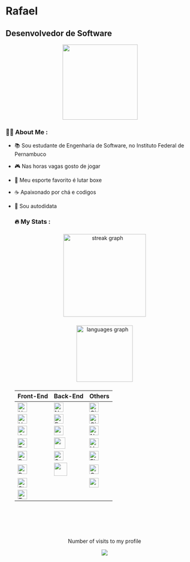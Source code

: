 # Rafael
## Desenvolvedor de Software

<div id="header" align="center">
  <img src="https://media.giphy.com/media/jdPMeyv9rn0hZHh8n9/giphy.gif" width="200"/>
</div>

### 👩‍💻 About Me :
- 📚 Sou estudante de Engenharia de Software, no Instituto Federal de Pernambuco
- 🎮 Nas horas vagas gosto de jogar
- 🥊 Meu esporte favorito é lutar boxe
- ☕ Apaixonado por chá e codigos
- 📖 Sou autodidata



  ###
  
  <h3 align="left">🔥   My Stats :</h3>
  
  ###
  
  <div align="center">
    <img src="https://streak-stats.demolab.com?user=Rafazg&locale=en&mode=daily&theme=dark&hide_border=false&border_radius=5&order=3" height="220" alt="streak graph"  />
  </div>
  
  ###
  
  <div align="center">
    <img src="https://github-readme-stats.vercel.app/api/top-langs?username=Rafazg&locale=en&hide_title=false&layout=compact&card_width=320&langs_count=5&theme=dracula&hide_border=false&order=2" height="150" alt="languages graph"  />
  </div>
  
  ###
  
  
  
  <div align="center" dir="auto">
  
     
  <table>
  <thead>
  <tr>
  <th>Front-End</th>
  <th>Back-End</th>
  <th>Others</th>
  </tr>
  </thead>
  <tbody>
  <tr>
  <td><a target="_blank" rel="noopener noreferrer nofollow" href="https://camo.githubusercontent.com/3d40cb2db7ec7ab11eba4a2c48287088798254ba01deee1a9d45e3903e84dfdc/68747470733a2f2f63646e2d69636f6e732d706e672e666c617469636f6e2e636f6d2f3531322f3733322f3733323231322e706e67"><img src="https://camo.githubusercontent.com/3d40cb2db7ec7ab11eba4a2c48287088798254ba01deee1a9d45e3903e84dfdc/68747470733a2f2f63646e2d69636f6e732d706e672e666c617469636f6e2e636f6d2f3531322f3733322f3733323231322e706e67" width="25" height="25" alt="HTML" data-canonical-src="https://cdn-icons-png.flaticon.com/512/732/732212.png" style="max-width: 100%;"></a></td>
  <td><a target="_blank" rel="noopener noreferrer nofollow" href="https://camo.githubusercontent.com/49e36ee8528c61c5fdb4904737506ca69e215df6470fb08909cf8290cfda8b6d/68747470733a2f2f7374617469632d30302e69636f6e6475636b2e636f6d2f6173736574732e30302f6e6f64652d6a732d69636f6e2d343534783531322d6e7a746f667831372e706e67"><img src="https://camo.githubusercontent.com/49e36ee8528c61c5fdb4904737506ca69e215df6470fb08909cf8290cfda8b6d/68747470733a2f2f7374617469632d30302e69636f6e6475636b2e636f6d2f6173736574732e30302f6e6f64652d6a732d69636f6e2d343534783531322d6e7a746f667831372e706e67" width="25" height="25" alt="Node" data-canonical-src="https://static-00.iconduck.com/assets.00/node-js-icon-454x512-nztofx17.png" style="max-width: 100%;"></a></td>
  <td><a target="_blank" rel="noopener noreferrer nofollow" href="https://camo.githubusercontent.com/b8ee9fd2e9b26a7265ece6dbc6f5c7449928b84f45a08fe5852d6a8dfd915fb3/68747470733a2f2f6769742d73636d2e636f6d2f696d616765732f6c6f676f732f646f776e6c6f6164732f4769742d49636f6e2d31373838432e706e67"><img src="https://camo.githubusercontent.com/b8ee9fd2e9b26a7265ece6dbc6f5c7449928b84f45a08fe5852d6a8dfd915fb3/68747470733a2f2f6769742d73636d2e636f6d2f696d616765732f6c6f676f732f646f776e6c6f6164732f4769742d49636f6e2d31373838432e706e67" width="25" height="25" alt="Git" data-canonical-src="https://git-scm.com/images/logos/downloads/Git-Icon-1788C.png" style="max-width: 100%;"></a></td>
  </tr>
  <tr>
  <td><a target="_blank" rel="noopener noreferrer nofollow" href="https://camo.githubusercontent.com/809a763f1c8f3497709ff0a974bfe7dd11be4dd7a29085645f8e98fbaa4a26e4/68747470733a2f2f63646e2d69636f6e732d706e672e666c617469636f6e2e636f6d2f3531322f3733322f3733323139302e706e67"><img src="https://camo.githubusercontent.com/809a763f1c8f3497709ff0a974bfe7dd11be4dd7a29085645f8e98fbaa4a26e4/68747470733a2f2f63646e2d69636f6e732d706e672e666c617469636f6e2e636f6d2f3531322f3733322f3733323139302e706e67" width="25" height="25" alt="HTML" data-canonical-src="https://cdn-icons-png.flaticon.com/512/732/732190.png" style="max-width: 100%;"></a></td>
  <td><a target="_blank" rel="noopener noreferrer nofollow" href="https://camo.githubusercontent.com/9270fc40ed052b4158b76122cc9984c9c9670b717577d3e89497629fc25782e7/68747470733a2f2f75706c6f61642e77696b696d656469612e6f72672f77696b6970656469612f636f6d6d6f6e732f7468756d622f382f38382f5374617475735f6975636e5f45585f69636f6e2e7376672f34383070782d5374617475735f6975636e5f45585f69636f6e2e7376672e706e67"><img src="https://camo.githubusercontent.com/9270fc40ed052b4158b76122cc9984c9c9670b717577d3e89497629fc25782e7/68747470733a2f2f75706c6f61642e77696b696d656469612e6f72672f77696b6970656469612f636f6d6d6f6e732f7468756d622f382f38382f5374617475735f6975636e5f45585f69636f6e2e7376672f34383070782d5374617475735f6975636e5f45585f69636f6e2e7376672e706e67" width="25" height="25" alt="Express" data-canonical-src="https://upload.wikimedia.org/wikipedia/commons/thumb/8/88/Status_iucn_EX_icon.svg/480px-Status_iucn_EX_icon.svg.png" style="max-width: 100%;"></a></td>
  <td><a target="_blank" rel="noopener noreferrer nofollow" href="https://camo.githubusercontent.com/c14cf430e20a4a50d0155971d94d934b00eb3f756d7a853c609b6f04a832e194/68747470733a2f2f7777772e6e696365706e672e636f6d2f706e672f66756c6c2f35322d3532303533355f667265652d66696c65732d6769746875622d6769746875622d69636f6e2d706e672d77686974652e706e67"><img src="https://camo.githubusercontent.com/c14cf430e20a4a50d0155971d94d934b00eb3f756d7a853c609b6f04a832e194/68747470733a2f2f7777772e6e696365706e672e636f6d2f706e672f66756c6c2f35322d3532303533355f667265652d66696c65732d6769746875622d6769746875622d69636f6e2d706e672d77686974652e706e67" width="25" height="25" alt="Github" data-canonical-src="https://www.nicepng.com/png/full/52-520535_free-files-github-github-icon-png-white.png" style="max-width: 100%;"></a></td>
  </tr>
  <tr>
  <td><a target="_blank" rel="noopener noreferrer nofollow" href="https://camo.githubusercontent.com/899faceac4ba793d1b47c461a572a228f852b16827a75a3c1744db1502d2b4ce/68747470733a2f2f63646e2d69636f6e732d706e672e666c617469636f6e2e636f6d2f3531322f353936382f353936383239322e706e67"><img src="https://camo.githubusercontent.com/899faceac4ba793d1b47c461a572a228f852b16827a75a3c1744db1502d2b4ce/68747470733a2f2f63646e2d69636f6e732d706e672e666c617469636f6e2e636f6d2f3531322f353936382f353936383239322e706e67" width="25" height="25" alt="Javascript" data-canonical-src="https://cdn-icons-png.flaticon.com/512/5968/5968292.png" style="max-width: 100%;"></a></td>
  <td> <img src="https://cdn.jsdelivr.net/gh/devicons/devicon/icons/csharp/csharp-original.svg"  width="25" height="25" /> </td>
  <td><a target="_blank" rel="noopener noreferrer nofollow" href="https://camo.githubusercontent.com/8e2a6870c45b5e3f349d29122301cd424f2651d4f387aa3b1537513b77520ffe/68747470733a2f2f66696c65732e726179636173742e636f6d2f34646e6c74386d326d63623938627a63347a62387067676334637369"><img src="https://camo.githubusercontent.com/8e2a6870c45b5e3f349d29122301cd424f2651d4f387aa3b1537513b77520ffe/68747470733a2f2f66696c65732e726179636173742e636f6d2f34646e6c74386d326d63623938627a63347a62387067676334637369" width="25" height="25" alt="NextJS" data-canonical-src="https://files.raycast.com/4dnlt8m2mcb98bzc4zb8pggc4csi" style="max-width: 100%;"></a></td>
  </tr>
  <tr>
  <td><a target="_blank" rel="noopener noreferrer nofollow" href="https://camo.githubusercontent.com/fc7b04de41a9e7c4f788a5311d10d3f14db021edfd1e91c1b526b7ebb3f06f5c/68747470733a2f2f63646e2d69636f6e732d706e672e666c617469636f6e2e636f6d2f3531322f353936382f353936383338312e706e67"><img src="https://camo.githubusercontent.com/fc7b04de41a9e7c4f788a5311d10d3f14db021edfd1e91c1b526b7ebb3f06f5c/68747470733a2f2f63646e2d69636f6e732d706e672e666c617469636f6e2e636f6d2f3531322f353936382f353936383338312e706e67" width="25" height="25" alt="Typescript" data-canonical-src="https://cdn-icons-png.flaticon.com/512/5968/5968381.png" style="max-width: 100%;"></a></td>
  <td><img src="https://cdn.jsdelivr.net/gh/devicons/devicon/icons/mysql/mysql-original-wordmark.svg" width="30" height="30"/>
  </td>
  <td><a target="_blank" rel="noopener noreferrer nofollow" href="https://camo.githubusercontent.com/d2d29640139726e53604b7540554fcd3e39ad9ba3d6efe012219ae137c282289/68747470733a2f2f6b61726d616e697665726f2e75732f6173736574732f696d616765732f6c6f676f2d76657263656c2e706e67"><img src="https://camo.githubusercontent.com/d2d29640139726e53604b7540554fcd3e39ad9ba3d6efe012219ae137c282289/68747470733a2f2f6b61726d616e697665726f2e75732f6173736574732f696d616765732f6c6f676f2d76657263656c2e706e67" width="25" height="25" alt="Vercel" data-canonical-src="https://karmanivero.us/assets/images/logo-vercel.png" style="max-width: 100%;"></a></td>
  </tr>
  <tr>
  <td><a target="_blank" rel="noopener noreferrer nofollow" href="https://camo.githubusercontent.com/2898cf1a75ec9f9cf432608a018c3716f505f7e66afff46a0f34754b0542fdf0/68747470733a2f2f75706c6f61642e77696b696d656469612e6f72672f77696b6970656469612f636f6d6d6f6e732f7468756d622f612f61372f52656163742d69636f6e2e7376672f3233303070782d52656163742d69636f6e2e7376672e706e67"><img src="https://camo.githubusercontent.com/2898cf1a75ec9f9cf432608a018c3716f505f7e66afff46a0f34754b0542fdf0/68747470733a2f2f75706c6f61642e77696b696d656469612e6f72672f77696b6970656469612f636f6d6d6f6e732f7468756d622f612f61372f52656163742d69636f6e2e7376672f3233303070782d52656163742d69636f6e2e7376672e706e67" width="25" height="25" alt="React" data-canonical-src="https://upload.wikimedia.org/wikipedia/commons/thumb/a/a7/React-icon.svg/2300px-React-icon.svg.png" style="max-width: 100%;"></a></td>
  <td><a target="_blank" rel="noopener noreferrer nofollow" href="https://camo.githubusercontent.com/cc22ead923f46fabf20a945ea1a9500cf6b0648a9b79dcf36b7deb28bad65889/68747470733a2f2f63646e2d69636f6e732d706e672e666c617469636f6e2e636f6d2f3531322f343234382f343234383434332e706e67"><img src="https://camo.githubusercontent.com/cc22ead923f46fabf20a945ea1a9500cf6b0648a9b79dcf36b7deb28bad65889/68747470733a2f2f63646e2d69636f6e732d706e672e666c617469636f6e2e636f6d2f3531322f343234382f343234383434332e706e67" width="25" height="25" alt="SQL" data-canonical-src="https://cdn-icons-png.flaticon.com/512/4248/4248443.png" style="max-width: 100%;"></a></td>
  <td><a target="_blank" rel="noopener noreferrer nofollow" href="https://camo.githubusercontent.com/3a2794a3525f0b3bc6ba683af64404acaa59a913a639fe2b4a432e58937055e8/68747470733a2f2f63646e2d69636f6e732d706e672e666c617469636f6e2e636f6d2f3531322f353936382f353936383730352e706e67"><img src="https://camo.githubusercontent.com/3a2794a3525f0b3bc6ba683af64404acaa59a913a639fe2b4a432e58937055e8/68747470733a2f2f63646e2d69636f6e732d706e672e666c617469636f6e2e636f6d2f3531322f353936382f353936383730352e706e67" width="25" height="25" alt="Figma" data-canonical-src="https://cdn-icons-png.flaticon.com/512/5968/5968705.png" style="max-width: 100%;"></a></td>
  </tr>
  <tr>
  <td><a target="_blank" rel="noopener noreferrer nofollow" href="https://camo.githubusercontent.com/5a3e9f617a51fa1e3885992f840d4f1097e188a6686338232c5958e380df554e/68747470733a2f2f63646e2d69636f6e732d706e672e666c617469636f6e2e636f6d2f3531322f353936382f353936383637322e706e67"><img src="https://camo.githubusercontent.com/5a3e9f617a51fa1e3885992f840d4f1097e188a6686338232c5958e380df554e/68747470733a2f2f63646e2d69636f6e732d706e672e666c617469636f6e2e636f6d2f3531322f353936382f353936383637322e706e67" width="25" height="25" alt="Bootstrap" data-canonical-src="https://cdn-icons-png.flaticon.com/512/5968/5968672.png" style="max-width: 100%;"></a></td>
  <td><img width="35" height="35" src="https://icongr.am/devicon/ruby-original-wordmark.svg?size=30&color=currentColor" alt=""></td>
  <td><a target="_blank" rel="noopener noreferrer nofollow" href="https://camo.githubusercontent.com/b946c9f1c4595cb00081a7b87eb4502d359a41bbac41e09ee2a376e6c48c499d/68747470733a2f2f75706c6f61642e77696b696d656469612e6f72672f77696b6970656469612f636f6d6d6f6e732f302f30382f43616e76615f69636f6e5f323032312e737667"><img src="https://camo.githubusercontent.com/b946c9f1c4595cb00081a7b87eb4502d359a41bbac41e09ee2a376e6c48c499d/68747470733a2f2f75706c6f61642e77696b696d656469612e6f72672f77696b6970656469612f636f6d6d6f6e732f302f30382f43616e76615f69636f6e5f323032312e737667" width="25" height="25" alt="Canva" data-canonical-src="https://upload.wikimedia.org/wikipedia/commons/0/08/Canva_icon_2021.svg" style="max-width: 100%;"></a></td>
  </tr>
  <tr>
  <td><a target="_blank" rel="noopener noreferrer nofollow" href="https://camo.githubusercontent.com/b55c889cdac7759f0e61882c5b533d701ab8bd7a7c8153d824abe52d28ddc5a9/68747470733a2f2f7374796c65642d636f6d706f6e656e74732e636f6d2f6c6f676f2e706e67"><img src="https://camo.githubusercontent.com/b55c889cdac7759f0e61882c5b533d701ab8bd7a7c8153d824abe52d28ddc5a9/68747470733a2f2f7374796c65642d636f6d706f6e656e74732e636f6d2f6c6f676f2e706e67" width="25" height="25" alt="Styled-Components" data-canonical-src="https://styled-components.com/logo.png" style="max-width: 100%;"></a></td>
  <td></td>
  <td> <img width="25" height="25" src="https://img.icons8.com/ios-filled/50/000000/unity.png" alt="unity"/></td>
  </tr>
  <tr>
  <td><a target="_blank" rel="noopener noreferrer nofollow" href="https://camo.githubusercontent.com/fd5d6041b3695d21f84630665ba161f76cc7673e26d8d2ec025f7e3ebdef8b82/68747470733a2f2f75706c6f61642e77696b696d656469612e6f72672f77696b6970656469612f636f6d6d6f6e732f7468756d622f642f64352f5461696c77696e645f4353535f4c6f676f2e7376672f37363870782d5461696c77696e645f4353535f4c6f676f2e7376672e706e67"><img src="https://camo.githubusercontent.com/fd5d6041b3695d21f84630665ba161f76cc7673e26d8d2ec025f7e3ebdef8b82/68747470733a2f2f75706c6f61642e77696b696d656469612e6f72672f77696b6970656469612f636f6d6d6f6e732f7468756d622f642f64352f5461696c77696e645f4353535f4c6f676f2e7376672f37363870782d5461696c77696e645f4353535f4c6f676f2e7376672e706e67" width="25" height="25" alt="TailwindCSS" data-canonical-src="https://upload.wikimedia.org/wikipedia/commons/thumb/d/d5/Tailwind_CSS_Logo.svg/768px-Tailwind_CSS_Logo.svg.png" style="max-width: 100%;"></a></td>
  <td></td>
  <td></td>
  </tr>
  </tbody>
  </table>
  </div>
  <br>  
  
  <br> 
  
  
  
  
  
  <br>  
  <br>
  <p align="center"> Number of visits to my profile</p>
  <p align="center"> <img align="center" src="https://profile-counter.glitch.me/rafazg/count.svg"></p> 
  
  
